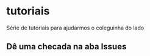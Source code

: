 # tutoriais
Série de tutoriais para ajudarmos o coleguinha do lado

## Dê uma checada na aba Issues
